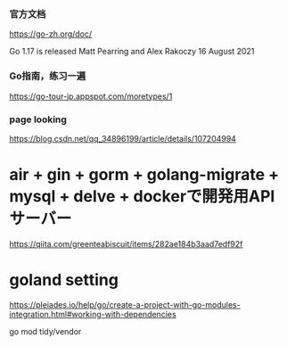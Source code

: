 ### 官方文档
https://go-zh.org/doc/

Go 1.17 is released
Matt Pearring and Alex Rakoczy
16 August 2021

### Go指南，练习一遍
https://go-tour-jp.appspot.com/moretypes/1

### page looking
https://blog.csdn.net/qq_34896199/article/details/107204994

# air + gin + gorm + golang-migrate + mysql + delve + dockerで開発用APIサーバー
https://qiita.com/greenteabiscuit/items/282ae184b3aad7edf92f

# goland setting
https://pleiades.io/help/go/create-a-project-with-go-modules-integration.html#working-with-dependencies

go mod tidy/vendor
